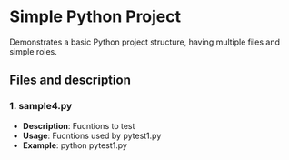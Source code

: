 # Simple Python Project

Demonstrates a basic Python project structure, having multiple files and simple roles.

## Files and description

### 1. sample4.py
- **Description**: Fucntions to test
- **Usage**: Fucntions used by pytest1.py
- **Example**: python pytest1.py